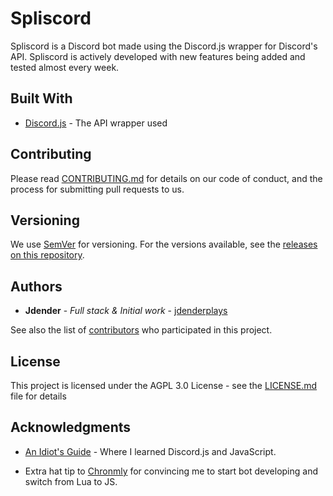 # Spliscord
Spliscord is a Discord bot made using the Discord.js wrapper for Discord's API. Spliscord is actively developed with new features being added and tested almost every week.

## Built With

* [Discord.js](https://discord.js.org) - The API wrapper used

## Contributing

Please read [CONTRIBUTING.md](CONTRIBUTING.md) for details on our code of conduct, and the process for submitting pull requests to us.

## Versioning

We use [SemVer](http://semver.org/) for versioning. For the versions available, see the [releases on this repository](https://github.com/jdenderplays/Spliscord/releases). 

## Authors

* **Jdender** - *Full stack & Initial work* - [jdenderplays](https://github.com/jdenderplays)

See also the list of [contributors](https://github.com/jdenderplays/Spliscord/contributors) who participated in this project.

## License

This project is licensed under the AGPL 3.0 License - see the [LICENSE.md](LICENSE.md) file for details

## Acknowledgments

* [An Idiot's Guide](https://anidiots.guide/) - Where I learned Discord.js and JavaScript.

* Extra hat tip to [Chronmly](https://github.com/Chronomly) for convincing me to start bot developing and switch from Lua to JS.